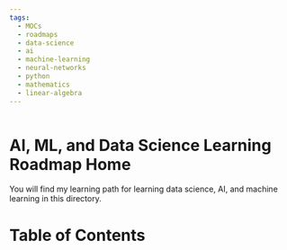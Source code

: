```yaml
---
tags:
  - MOCs
  - roadmaps
  - data-science
  - ai
  - machine-learning
  - neural-networks
  - python
  - mathematics
  - linear-algebra
---
```

```folder-index-content
```
# AI, ML, and Data Science Learning Roadmap Home

You will find my learning path for learning data science, AI, and machine learning in this directory.

# Table of Contents